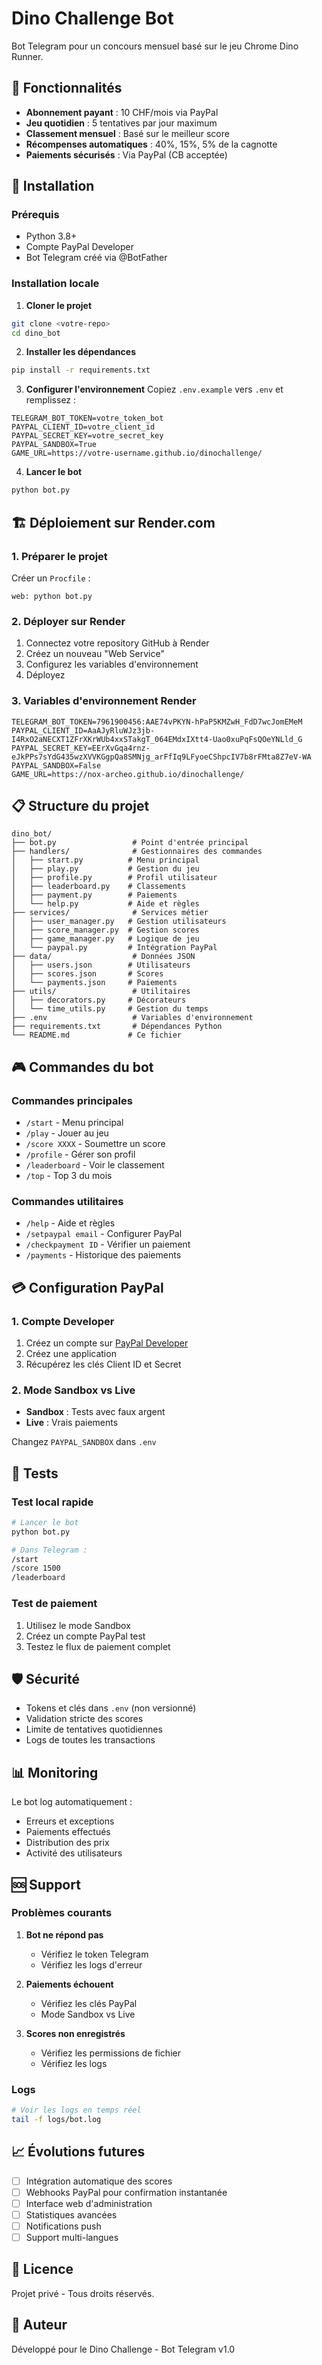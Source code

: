 # Dino Challenge Bot

Bot Telegram pour un concours mensuel basé sur le jeu Chrome Dino Runner.

## 🎯 Fonctionnalités

- **Abonnement payant** : 10 CHF/mois via PayPal
- **Jeu quotidien** : 5 tentatives par jour maximum  
- **Classement mensuel** : Basé sur le meilleur score
- **Récompenses automatiques** : 40%, 15%, 5% de la cagnotte
- **Paiements sécurisés** : Via PayPal (CB acceptée)

## 🚀 Installation

### Prérequis
- Python 3.8+
- Compte PayPal Developer
- Bot Telegram créé via @BotFather

### Installation locale

1. **Cloner le projet**
```bash
git clone <votre-repo>
cd dino_bot
```

2. **Installer les dépendances**
```bash
pip install -r requirements.txt
```

3. **Configurer l'environnement**
Copiez `.env.example` vers `.env` et remplissez :
```env
TELEGRAM_BOT_TOKEN=votre_token_bot
PAYPAL_CLIENT_ID=votre_client_id
PAYPAL_SECRET_KEY=votre_secret_key
PAYPAL_SANDBOX=True
GAME_URL=https://votre-username.github.io/dinochallenge/
```

4. **Lancer le bot**
```bash
python bot.py
```

## 🏗️ Déploiement sur Render.com

### 1. Préparer le projet

Créer un `Procfile` :
```
web: python bot.py
```

### 2. Déployer sur Render

1. Connectez votre repository GitHub à Render
2. Créez un nouveau "Web Service"
3. Configurez les variables d'environnement
4. Déployez

### 3. Variables d'environnement Render

```
TELEGRAM_BOT_TOKEN=7961900456:AAE74vPKYN-hPaP5KMZwH_FdD7wcJomEMeM
PAYPAL_CLIENT_ID=AaAJyRluWJz3jb-I4RxO2aNECXT1ZFrXKrWUb4xxSTakgT_064EMdxIXtt4-Uao0xuPqFsQOeYNLld_G
PAYPAL_SECRET_KEY=EErXvGqa4rnz-eJkPPs7sYdG435wzXVVKGgpQa8SMNjg_arFfIq9LFyoeCShpcIV7b8rFMta8Z7eV-WA
PAYPAL_SANDBOX=False
GAME_URL=https://nox-archeo.github.io/dinochallenge/
```

## 📋 Structure du projet

```
dino_bot/
├── bot.py                 # Point d'entrée principal
├── handlers/              # Gestionnaires des commandes
│   ├── start.py          # Menu principal
│   ├── play.py           # Gestion du jeu
│   ├── profile.py        # Profil utilisateur
│   ├── leaderboard.py    # Classements
│   ├── payment.py        # Paiements
│   └── help.py           # Aide et règles
├── services/              # Services métier
│   ├── user_manager.py   # Gestion utilisateurs
│   ├── score_manager.py  # Gestion scores
│   ├── game_manager.py   # Logique de jeu
│   └── paypal.py         # Intégration PayPal
├── data/                  # Données JSON
│   ├── users.json        # Utilisateurs
│   ├── scores.json       # Scores
│   └── payments.json     # Paiements
├── utils/                 # Utilitaires
│   ├── decorators.py     # Décorateurs
│   └── time_utils.py     # Gestion du temps
├── .env                   # Variables d'environnement
├── requirements.txt       # Dépendances Python
└── README.md             # Ce fichier
```

## 🎮 Commandes du bot

### Commandes principales
- `/start` - Menu principal
- `/play` - Jouer au jeu
- `/score XXXX` - Soumettre un score
- `/profile` - Gérer son profil
- `/leaderboard` - Voir le classement
- `/top` - Top 3 du mois

### Commandes utilitaires
- `/help` - Aide et règles
- `/setpaypal email` - Configurer PayPal
- `/checkpayment ID` - Vérifier un paiement
- `/payments` - Historique des paiements

## 💳 Configuration PayPal

### 1. Compte Developer
1. Créez un compte sur [PayPal Developer](https://developer.paypal.com/)
2. Créez une application
3. Récupérez les clés Client ID et Secret

### 2. Mode Sandbox vs Live
- **Sandbox** : Tests avec faux argent
- **Live** : Vrais paiements

Changez `PAYPAL_SANDBOX` dans `.env`

## 🔧 Tests

### Test local rapide
```bash
# Lancer le bot
python bot.py

# Dans Telegram :
/start
/score 1500
/leaderboard
```

### Test de paiement
1. Utilisez le mode Sandbox
2. Créez un compte PayPal test
3. Testez le flux de paiement complet

## 🛡️ Sécurité

- Tokens et clés dans `.env` (non versionné)
- Validation stricte des scores
- Limite de tentatives quotidiennes
- Logs de toutes les transactions

## 📊 Monitoring

Le bot log automatiquement :
- Erreurs et exceptions
- Paiements effectués
- Distribution des prix
- Activité des utilisateurs

## 🆘 Support

### Problèmes courants

1. **Bot ne répond pas**
   - Vérifiez le token Telegram
   - Vérifiez les logs d'erreur

2. **Paiements échouent**
   - Vérifiez les clés PayPal
   - Mode Sandbox vs Live

3. **Scores non enregistrés**
   - Vérifiez les permissions de fichier
   - Vérifiez les logs

### Logs
```bash
# Voir les logs en temps réel
tail -f logs/bot.log
```

## 📈 Évolutions futures

- [ ] Intégration automatique des scores
- [ ] Webhooks PayPal pour confirmation instantanée
- [ ] Interface web d'administration
- [ ] Statistiques avancées
- [ ] Notifications push
- [ ] Support multi-langues

## 📄 Licence

Projet privé - Tous droits réservés.

## 👥 Auteur

Développé pour le Dino Challenge - Bot Telegram v1.0
